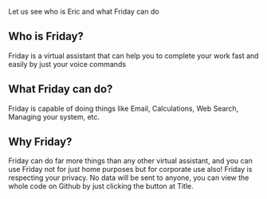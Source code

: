Let us see who is Eric and what Friday can do

## Who is Friday?
Friday is a virtual assistant that can help you to complete your work fast and easily by just your voice commands

## What Friday can do?
Friday is capable of doing things like Email, Calculations, Web Search, Managing your system, etc.

## Why Friday?
Friday can do far more things than any other virtual assistant, and you can use Friday not for just home purposes but for corporate use also!
Friday is respecting your privacy. No data will be sent to anyone, you can view the whole code on Github by just clicking the button at Title.
